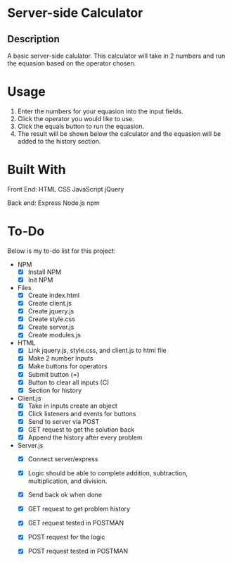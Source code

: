 # Server-side Calculator

## Description

A basic server-side calulator. This calculator will take in 2 numbers and run the equasion based on the operator chosen. 

# Usage
1. Enter the numbers for your equasion into the input fields.
2. Click the operator you would like to use.
3. Click the equals button to run the equasion.
4. The result will be shown below the calculator and the equasion will be added to the history section.

# Built With

Front End:
HTML
CSS
JavaScript
jQuery

Back end:
Express
Node.js
npm

# To-Do
Below is my to-do list for this project:
- NPM
    - [x] Install NPM
    - [x] Init NPM

- Files
    -[x] Create index.html
    -[x] Create client.js
    -[x] Create jquery.js
    -[x] Create style.css
    -[x] Create server.js
    -[x] Create modules.js

- HTML
    -[x] Link jquery.js, style.css, and client.js to html file
    -[x] Make 2 number inputs
    -[x] Make buttons for operators
    -[x] Submit button (=)
    -[x] Button to clear all inputs (C)
    -[x] Section for history

- Client.js
    -[x] Take in inputs create an object
    -[x] Click listeners and events for buttons
    -[x] Send to server via POST
    -[x] GET request to get the solution back
    -[x] Append the history after every problem

- Server.js
    -[x] Connect server/express
    -[x] Logic should be able to complete addition, subtraction, multiplication, and division.
    -[x] Send back ok when done
    -[x] GET request to get problem history
    -[x] GET request tested in POSTMAN
    -[x] POST request for the logic
    -[x] POST request tested in POSTMAN
    